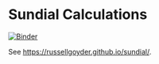 # Sundial Calculations

[![Binder](https://mybinder.org/badge_logo.svg)](https://mybinder.org/v2/gh/russellgoyder/sundial/HEAD?labpath=docs/sundial.ipynb)

See https://russellgoyder.github.io/sundial/.
